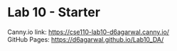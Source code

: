 # Lab 10 - Starter
Canny.io link: https://cse110-lab10-d6agarwal.canny.io/  
GitHub Pages: https://d6agarwal.github.io/Lab10_DA/